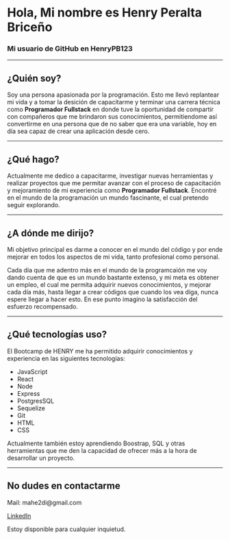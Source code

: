   <h1>Hola, Mi nombre es Henry Peralta Briceño</h1>
    <h3>Mi usuario de GitHub en HenryPB123</h3>
    <hr />
    <h2>¿Quién soy?</h2>
    <p>
      Soy una persona apasionada por la programación. Esto me llevó replantear
      mi vida y a tomar la desición de capacitarme y terminar una carrera
      técnica como <b>Programador Fullstack</b> en donde tuve la oportunidad de
      compartir con compañeros que me brindaron sus conocimientos, permitiendome
      así convertirme en una persona que de no saber que era una variable, hoy
      en día sea capaz de crear una aplicación desde cero.
    </p>
    <hr />
    <h2>¿Qué hago?</h2>
    <p>
      Actualmente me dedico a capacitarme, investigar nuevas herramientas y
      realizar proyectos que me permitar avanzar con el proceso de capacitación
      y mejoramiento de mi experiencia como <b>Programador Fullstack</b>.
      Encontré en el mundo de la programación un mundo fascinante, el cual
      pretendo seguir explorando.
    </p>
    <hr />
    <h2>¿A dónde me dirijo?</h2>
    <p>
      Mi objetivo principal es darme a conocer en el mundo del código y por ende
      mejorar en todos los aspectos de mi vida, tanto profesional como personal.
    </p>
    <p>
      Cada día que me adentro más en el mundo de la programcaión me voy dando
      cuenta de que es un mundo bastante extenso, y mi meta es obtener un
      empleo, el cual me permita adquirir nuevos conocimientos, y mejorar cada
      día más, hasta llegar a crear códigos que cuando los vea diga, nunca
      espere llegar a hacer esto. En ese punto imagino la satisfacción del
      esfuerzo recompensado.
    </p>
    <hr />
    <h2>¿Qué tecnologías uso?</h2>
    <p>
      El Bootcamp de HENRY me ha permitido adquirir conocimientos y experiencia
      en las siguientes tecnologías:
    </p>
    <ul>
      <li>JavaScript</li>
      <li>React</li>
      <li>Node</li>
      <li>Express</li>
      <li>PostgresSQL</li>
      <li>Sequelize</li>
      <li>Git</li>
      <li>HTML</li>
      <li>CSS</li>
    </ul>
    <p>
      Actualmente también estoy aprendiendo Boostrap, SQL y otras herramientas
      que me den la capacidad de ofrecer más a la hora de desarrollar un
      proyecto.
    </p>
    <hr />
    <h2>No dudes en contactarme</h2>
    <p>Mail: mahe2di@gmail.com</p>
     <p>
      <a
        href="https://www.linkedin.com/in/henry-peralta-brice%C3%B1o-420127225?lipi=urn%3Ali%3Apage%3Ad_flagship3_profile_view_base_contact_details%3BPW7b3k7jRrK5mytx1PbGDg%3D%3D"
      >
        LinkedIn
      </a>
    </p>
     <p>Estoy disponible para cualquier inquietud.</p>
  </body>
